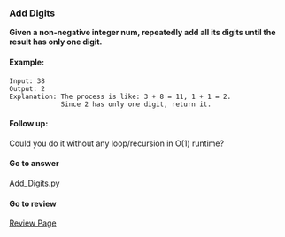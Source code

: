 ### Add Digits

**Given a non-negative integer num, repeatedly add all its digits until the result has only one digit.**

#### Example:

```
Input: 38
Output: 2 
Explanation: The process is like: 3 + 8 = 11, 1 + 1 = 2. 
             Since 2 has only one digit, return it.
```

#### Follow up:

Could you do it without any loop/recursion in O(1) runtime?

####  Go to answer

[Add_Digits.py](https://github.com/Kelv1nYu/LeetCode_Practices/blob/master/Code/Add_Digits.py)

#### Go to review

[Review Page](https://github.com/Kelv1nYu/LeetCode_Practices/blob/master/Review/Add_Digits.md)